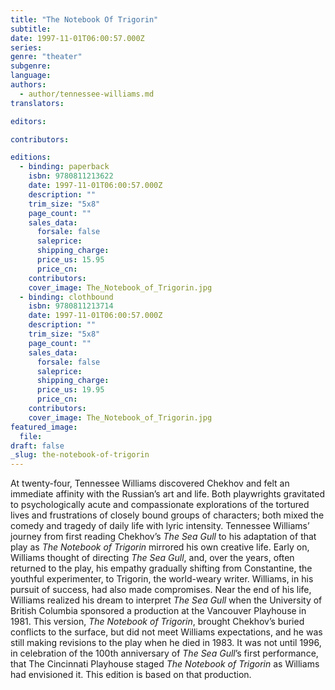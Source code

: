 ```yaml
---
title: "The Notebook Of Trigorin"
subtitle:
date: 1997-11-01T06:00:57.000Z
series:
genre: "theater"
subgenre:
language:
authors:
  - author/tennessee-williams.md
translators:

editors:

contributors:

editions:
  - binding: paperback
    isbn: 9780811213622
    date: 1997-11-01T06:00:57.000Z
    description: ""
    trim_size: "5x8"
    page_count: ""
    sales_data:
      forsale: false
      saleprice:
      shipping_charge:
      price_us: 15.95
      price_cn:
    contributors:
    cover_image: The_Notebook_of_Trigorin.jpg
  - binding: clothbound
    isbn: 9780811213714
    date: 1997-11-01T06:00:57.000Z
    description: ""
    trim_size: "5x8"
    page_count: ""
    sales_data:
      forsale: false
      saleprice:
      shipping_charge:
      price_us: 19.95
      price_cn:
    contributors:
    cover_image: The_Notebook_of_Trigorin.jpg
featured_image:
  file:
draft: false
_slug: the-notebook-of-trigorin
---
```


At twenty-four, Tennessee Williams discovered Chekhov and felt an immediate affinity with the Russian’s art and life. Both playwrights gravitated to psychologically acute and compassionate explorations of the tortured lives and frustrations of closely bound groups of characters; both mixed the comedy and tragedy of daily life with lyric intensity. Tennessee Williams’ journey from first reading Chekhov’s _The Sea Gull_ to his adaptation of that play as _The Notebook of Trigorin_ mirrored his own creative life. Early on, Williams thought of directing _The Sea Gull_, and, over the years, often returned to the play, his empathy gradually shifting from Constantine, the youthful experimenter, to Trigorin, the world-weary writer. Williams, in his pursuit of success, had also made compromises. Near the end of his life, Williams realized his dream to interpret _The Sea Gull_ when the University of British Columbia sponsored a production at the Vancouver Playhouse in 1981. This version, _The Notebook of Trigorin_, brought Chekhov’s buried conflicts to the surface, but did not meet Williams expectations, and he was still making revisions to the play when he died in 1983. It was not until 1996, in celebration of the 100th anniversary of _The Sea Gull_’s first performance, that The Cincinnati Playhouse staged _The Notebook of Trigorin_ as Williams had envisioned it. This edition is based on that production.

